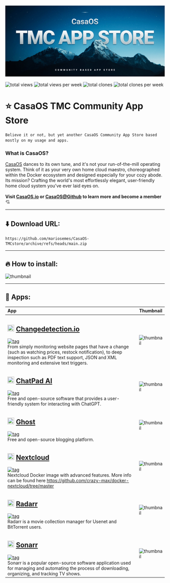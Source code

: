 ![hero](Assets/hero.jpg)

![total views](https://raw.githubusercontent.com/mariosemes/CasaOS-TMCstore/traffic/total_views.svg)
![total views per week](https://raw.githubusercontent.com/mariosemes/CasaOS-TMCstore/traffic/total_views_per_week.svg)
![total clones](https://raw.githubusercontent.com/mariosemes/CasaOS-TMCstore/traffic/total_clones.svg)
![total clones per week](https://raw.githubusercontent.com/mariosemes/CasaOS-TMCstore/traffic/total_clones_per_week.svg)

# ⭐ CasaOS TMC Community App Store
```Believe it or not, but yet another CasaOS Community App Store based mostly on my usage and apps.```

### What is CasaOS?
[CasaOS](https://www.casaos.io/) dances to its own tune, and it's not your run-of-the-mill operating system. Think of it as your very own home cloud maestro, choreographed within the Docker ecosystem and designed especially for your cozy abode. Its mission? Crafting the world's most effortlessly elegant, user-friendly home cloud system you've ever laid eyes on.
<br /><br />
**Visit [CasaOS.io](https://www.casaos.io/) or [CasaOS@Github](https://github.com/IceWhaleTech/CasaOS) to learn more and become a member** 💘

---

## ⬇️ Download URL:

    https://github.com/mariosemes/CasaOS-TMCstore/archive/refs/heads/main.zip
 
---

## 🔥 How to install:
![thumbnail](Assets/how-to-install.gif)

---

## 📱 Apps:

| App | Thumbnail |
| :-- | --- |
| <h2><img src=Apps/changedetection/icon.png width=21 height=21> [Changedetection.io](https://changedetection.io/)</h2> [![tag](https://img.shields.io/badge/ghcr.io/dgtlmoon/changedetection.io-dev-blue?style=plastic)](https://github.com/dgtlmoon/changedetection.io/pkgs/container/changedetection.io) <br /> From simply monitoring website pages that have a change (such as watching prices, restock notification), to deep inspection such as PDF text support, JSON and XML monitoring and extensive text triggers. | ![thumbnail](Apps/changedetection/thumbnail.png) |
| <h2><img src=Apps/chatpadai/icon.png width=21 height=21> [ChatPad AI](https://chatpad.ai/)</h2> [![tag](https://img.shields.io/badge/ghcr.io/deiucanta/chatpad-latest-blue?style=plastic)](https://github.com/deiucanta/chatpad/pkgs/container/chatpad) <br /> Free and open-source software that provides a user-friendly system for interacting with ChatGPT. | ![thumbnail](Apps/chatpadai/thumbnail.png) |
| <h2><img src=Apps/ghost/icon.png width=21 height=21> [Ghost](https://ghost.org/)</h2> [![tag](https://img.shields.io/badge/ghost-latest-blue?style=plastic)](https://hub.docker.com/_/ghost/) <br /> Free and open-source blogging platform. | ![thumbnail](Apps/ghost/thumbnail.png) |
| <h2><img src=Apps/nextcloud/icon.png width=21 height=21> [Nextcloud](https://github.com/crazy-max/docker-nextcloud)</h2> [![tag](https://img.shields.io/badge/crazymax/nextcloud-latest-blue?style=plastic)](https://hub.docker.com/r/crazymax/nextcloud) <br /> Nextcloud Docker image with advanced features. More info can be found here https://github.com/crazy-max/docker-nextcloud/tree/master | ![thumbnail](Apps/nextcloud/thumbnail.png) |
| <h2><img src=Apps/radarr/icon.png width=21 height=21> [Radarr](https://radarr.video/)</h2> [![tag](https://img.shields.io/badge/lscr.io/linuxserver/radarr-develop-blue?style=plastic)](https://github.com/Radarr/Radarr) <br /> Radarr is a movie collection manager for Usenet and BitTorrent users. | ![thumbnail](Apps/radarr/thumbnail.png) |
| <h2><img src=Apps/sonarr/icon.png width=21 height=21> [Sonarr](https://sonarr.tv/)</h2> [![tag](https://img.shields.io/badge/lscr.io/linuxserver/sonarr-4.0.0develop-blue?style=plastic)](https://github.com/Sonarr/Sonarr) <br /> Sonarr is a popular open-source software application used for managing and automating the process of downloading, organizing, and tracking TV shows. | ![thumbnail](Apps/sonarr/thumbnail.png) |
